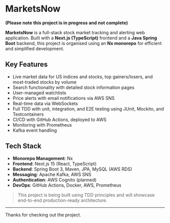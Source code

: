 # MarketsNow

**(Please note this project is in progress and not complete)**

**MarketsNow** is a full-stack stock market tracking and alerting web application. Built with a **Next.js (TypeScript)** frontend and a **Java Spring Boot** backend, this project is organised using an **Nx monorepo** for efficient and simplified development.

## Key Features

- Live market data for US indices and stocks, top gainers/losers, and most-traded stocks by volume
- Search functionality with detailed stock information pages
- User-managed watchlists
- Price alerts with email notifications via AWS SNS
- Real-time data via WebSockets
- Full TDD with unit, integration, and E2E testing using JUnit, Mockito, and Testcontainers
- CI/CD with GitHub Actions, deployed to AWS
- Monitoring with Prometheus
- Kafka event handling 

## Tech Stack

- **Monorepo Management**: Nx
- **Frontend**: Next.js 15 (React, TypeScript)
- **Backend**: Spring Boot 3, Maven, JPA, MySQL (AWS RDS)
- **Messaging**: Apache Kafka, AWS SNS
- **Authentication**: AWS Cognito (planned)
- **DevOps**: GitHub Actions, Docker, AWS, Prometheus

> This project is being built using TDD principles and will showcase end-to-end production-ready architecture.

---

Thanks for checking out the project.
